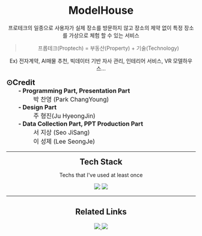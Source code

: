 <div align="center">
  <h1>ModelHouse</h1>
  프로테크의 일종으로 사용자가 실제 장소를 방문하지 않고 장소의 제약 없이 특정 장소를 가상으로 체험 할 수 있는 서비스

  > 프롭테크(Proptech) = 부동산(Property) + 기술(Technology)<br>
  
  Ex) 전자계약, AI매물 추천, 빅데이터 기반 자사 관리, 인테리어 서비스, VR 모델하우스...
</div>


<dl style="font-size:16px">
  <b style="font-size:20px">⊙Credit</b>
  <dt><b>&emsp;&emsp;- Programming Part, Presentation Part</b></dt>
  <dd>&emsp;&emsp;박 찬영 (Park ChangYoung)</dd>
  <dt><b>&emsp;&emsp;- Design Part</b></dt>
  <dd>&emsp;&emsp;주 형진(Ju HyeongJin)</dd>
  <dt><b>&emsp;&emsp;- Data Collection Part, PPT Production Part</b></dt>
  <dd>&emsp;&emsp;서 지상 (Seo JiSang)</dd>
  <dd>&emsp;&emsp;이 성제 (Lee SeongJe)</dd>
</dl>

---

<div align="center">
  <h2 style="margin:0.2rem">Tech Stack</h2>
  <p>Techs that I've used at least once</p>
  <img src="https://img.shields.io/badge/Unity-white?style=flat&logo=Unity&logoColor=000000" style="display:inline-block"/>
  <img src="https://img.shields.io/badge/C%23-1d9924?style=flat&logo=CSharp&logoColor=white" style="display:inline-block"/>
</div>

---

<div align="center">
  <h2>Related Links</h2>
  <a href="https://tender-pyrite-e55.notion.site/a511228a09284c339cfd626bb3ea2dc0"><img src="https://img.shields.io/badge/Notion-white?style=flat&logo=Notion&logoColor=black&link=https://tender-pyrite-e55.notion.site/a511228a09284c339cfd626bb3ea2dc0" style="display:inline-block"/>
  </a>
  <a href="https://github.com/U-WangE/2021-SEJONG-Team-VRModelHouse"><img src="https://img.shields.io/badge/Github-white?style=flat&logo=Github&logoColor=black&link=https://github.com/U-WangE/2021-SEJONG-Team-VRModelHouse" style="display:inline-block"/>
  </a>
</div>
